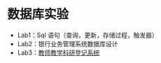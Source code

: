 # 数据库实验

- Lab1：Sql 语句（查询，更新，存储过程，触发器）
- Lab2：银行业务管理系统数据库设计
- Lab3：[教师教学科研登记系统](https://github.com/liuly0322/teacher-management-system)
